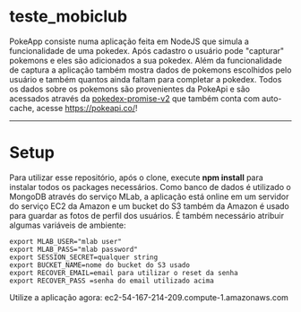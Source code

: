 # teste_mobiclub

PokeApp consiste numa aplicação feita em NodeJS que simula a funcionalidade de uma pokedex. Após cadastro o usuário pode "capturar" pokemons e eles são adicionados a sua pokedex. Além da funcionalidade de captura a aplicação também mostra dados de pokemons escolhidos pelo usuário e também quantos ainda faltam para completar a pokedex. Todos os dados sobre os pokemons são provenientes da PokeApi e são acessados através da [pokedex-promise-v2](https://github.com/PokeAPI/pokedex-promise-v2) que também conta com auto-cache, acesse https://pokeapi.co/!

---
# Setup
Para utilizar esse repositório, após o clone, execute **npm install** para instalar todos os packages necessários. Como banco de dados é utilizado o MongoDB através do serviço MLab, a aplicação está online em um servidor do serviço EC2 da Amazon e um bucket do S3 também da Amazon é usado para guardar as fotos de perfil dos usuários. É também necessário atribuir algumas variáveis de ambiente:
```
export MLAB_USER="mlab user"
export MLAB_PASS="mlab password"
export SESSION_SECRET=qualquer string
export BUCKET_NAME=nome do bucket do S3 usado
export RECOVER_EMAIL=email para utilizar o reset da senha
export RECOVER_PASS =senha do email utilizado acima
```

Utilize a aplicação agora: ec2-54-167-214-209.compute-1.amazonaws.com
